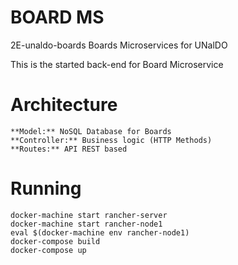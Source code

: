 # BOARD MS

2E-unaldo-boards
Boards Microservices for UNalDO

This is the started back-end for Board Microservice

# Architecture
	**Model:** NoSQL Database for Boards
	**Controller:** Business logic (HTTP Methods)
	**Routes:** API REST based



# Running

    docker-machine start rancher-server
    docker-machine start rancher-node1
    eval $(docker-machine env rancher-node1)
    docker-compose build
    docker-compose up



